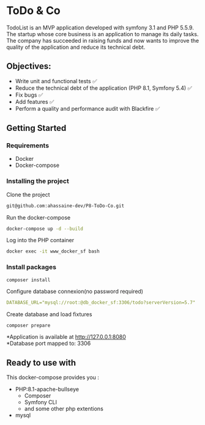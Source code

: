 # ToDo & Co

TodoList is an MVP application developed with symfony 3.1 and PHP 5.5.9. The startup
whose core business is an application to manage its daily tasks.
The company has succeeded in raising funds and now wants to improve the quality of the application
and reduce its technical debt.

## Objectives:

- Write unit and functional tests :white_check_mark:
- Reduce the technical debt of the application (PHP 8.1, Symfony 5.4) :white_check_mark:
- Fix bugs :white_check_mark:
- Add features :white_check_mark:
- Perform a quality and performance audit with Blackfire :white_check_mark:

## Getting Started

### Requirements

- Docker
- Docker-compose

### Installing the project

Clone the project

```bash
git@github.com:ahassaine-dev/P8-ToDo-Co.git
```

Run the docker-compose

```bash
docker-compose up -d --build
```

Log into the PHP container

```bash
docker exec -it www_docker_sf bash
```

### Install packages

```
composer install
```

Configure database connexion(no password required)

```yaml
DATABASE_URL="mysql://root:@db_docker_sf:3306/todo?serverVersion=5.7"
```

Create database and load fixtures

```bash
composer prepare
```

*Application is available at http://127.0.0.1:8080 \
*Database port mapped to: 3306

## Ready to use with

This docker-compose provides you :

- PHP:8.1-apache-bullseye
  - Composer
  - Symfony CLI
  - and some other php extentions
- mysql
